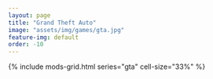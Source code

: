 ```yaml
---
layout: page
title: "Grand Theft Auto"
image: "assets/img/games/gta.jpg"
feature-img: default
order: -10
---
```


{% include mods-grid.html series="gta" cell-size="33%" %}